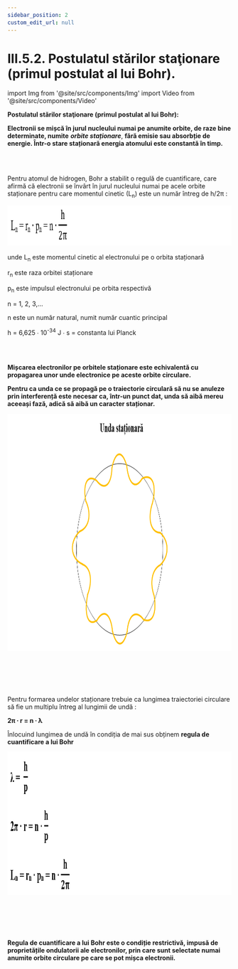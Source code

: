 ```yaml
---
sidebar_position: 2
custom_edit_url: null
---
```


# III.5.2. Postulatul stărilor staţionare (primul postulat al lui Bohr).





import Img from '@site/src/components/Img'
import Video from '@site/src/components/Video'





<div class="alert alert--primary" role="alert">


**Postulatul stărilor staţionare (primul postulat al lui Bohr):**

**Electronii se mișcă în jurul nucleului numai pe anumite orbite, de raze bine determinate, numite** ***orbite staționare***, **fără emisie sau absorbție de energie. Într-o stare staționară energia atomului este constantă în timp.** 




</div>



<br></br>




<div class="alert alert--primary" role="alert">


Pentru atomul de hidrogen, Bohr a stabilit o regulă de cuantificare, care afirmă că electronii se învârt în jurul nucleului numai pe acele orbite staționare pentru care momentul cinetic (L<sub>n</sub>) este un număr întreg de h/2π :



<Img className="img-responsive4" src="fizica/clasa12/capitolul3/III-5-2-postulatul-starilor-stationare-primul-postulat-al-lui-bohr-poza1-formula-momentului-cinetic.png" width="1000" height="91" lazy={false} />


unde L<sub>n</sub> este momentul cinetic al electronului pe o orbita staționară 

r<sub>n</sub> este raza orbitei staționare

p<sub>n</sub> este impulsul electronului pe orbita respectivă

n = 1, 2, 3,…

n este un număr natural, numit număr cuantic principal 

h = 6,625 ∙ 10<sup>-34</sup> J ∙ s = constanta lui Planck








</div>


<br></br>


<div class="alert alert--primary" role="alert">

**Mișcarea electronilor pe orbitele staționare este echivalentă cu propagarea unor unde electronice pe aceste orbite circulare.**

**Pentru ca unda ce se propagă pe o traiectorie circulară să nu se anuleze prin interferență este necesar ca, într-un punct dat, unda să aibă mereu aceeași fază, adică să aibă un caracter staționar.**



<Img className="img-responsive4" src="fizica/clasa12/capitolul3/III-5-2-postulatul-starilor-stationare-primul-postulat-al-lui-bohr-poza2-graficul-undei-stationare.png" width="1000" height="535" lazy={false} />

<br></br>
<br></br>

Pentru formarea undelor staționare trebuie ca lungimea traiectoriei circulare să fie un multiplu întreg al lungimii de undă :

**2π ∙ r = n ∙ λ**

Înlocuind lungimea de undă în condiția de mai sus obținem **regula de cuantificare a lui Bohr** 


<Img className="img-responsive4" src="fizica/clasa12/capitolul3/III-5-2-postulatul-starilor-stationare-primul-postulat-al-lui-bohr-poza3-regula-de-cuantificare-a-lui-bohr.png" width="1000" height="322" />

<br></br>
<br></br>

**Regula de cuantificare a lui Bohr este o condiție restrictivă, impusă de proprietățile ondulatorii ale electronilor, prin care sunt selectate numai anumite orbite circulare pe care se pot mișca electronii.**





</div>


